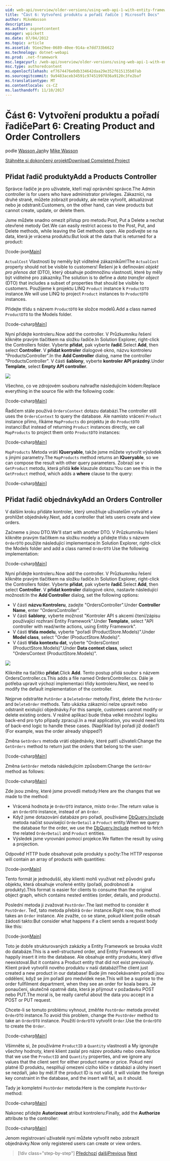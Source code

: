 ```yaml
---
uid: web-api/overview/older-versions/using-web-api-1-with-entity-framework-5/using-web-api-with-entity-framework-part-6
title: "Část 6: Vytvoření produktu a pořadí řadiče | Microsoft Docs"
author: MikeWasson
description: 
ms.author: aspnetcontent
manager: wpickett
ms.date: 07/04/2012
ms.topic: article
ms.assetid: 91ee29ee-0689-40ee-914a-e7dd733b6622
ms.technology: dotnet-webapi
ms.prod: .net-framework
msc.legacyurl: /web-api/overview/older-versions/using-web-api-1-with-entity-framework-5/using-web-api-with-entity-framework-part-6
msc.type: authoredcontent
ms.openlocfilehash: ef7674476e0db334642daa29e352f615135b07ab
ms.sourcegitcommit: 9a9483aceb34591c97451997036a9120c3fe2baf
ms.translationtype: MT
ms.contentlocale: cs-CZ
ms.lasthandoff: 11/10/2017
---
```

<a name="part-6-creating-product-and-order-controllers"></a><span data-ttu-id="5e253-102">Část 6: Vytvoření produktu a pořadí řadiče</span><span class="sxs-lookup"><span data-stu-id="5e253-102">Part 6: Creating Product and Order Controllers</span></span>
====================
<span data-ttu-id="5e253-103">podle [Wasson Jan](https://github.com/MikeWasson)</span><span class="sxs-lookup"><span data-stu-id="5e253-103">by [Mike Wasson](https://github.com/MikeWasson)</span></span>

[<span data-ttu-id="5e253-104">Stáhněte si dokončený projekt</span><span class="sxs-lookup"><span data-stu-id="5e253-104">Download Completed Project</span></span>](http://code.msdn.microsoft.com/ASP-NET-Web-API-with-afa30545)

## <a name="add-a-products-controller"></a><span data-ttu-id="5e253-105">Přidat řadič produkty</span><span class="sxs-lookup"><span data-stu-id="5e253-105">Add a Products Controller</span></span>

<span data-ttu-id="5e253-106">Správce řadiče je pro uživatele, kteří mají oprávnění správce.</span><span class="sxs-lookup"><span data-stu-id="5e253-106">The Admin controller is for users who have administrator privileges.</span></span> <span data-ttu-id="5e253-107">Zákazníci, na druhé straně, můžete zobrazit produkty, ale nelze vytvořit, aktualizovat nebo je odstranit.</span><span class="sxs-lookup"><span data-stu-id="5e253-107">Customers, on the other hand, can view products but cannot create, update, or delete them.</span></span>

<span data-ttu-id="5e253-108">Jsme můžete snadno omezit přístup pro metodu Post, Put a Delete a nechat otevřené metody Get.</span><span class="sxs-lookup"><span data-stu-id="5e253-108">We can easily restrict access to the Post, Put, and Delete methods, while leaving the Get methods open.</span></span> <span data-ttu-id="5e253-109">Ale podívejte se na data, která je vrácena produktu:</span><span class="sxs-lookup"><span data-stu-id="5e253-109">But look at the data that is returned for a product:</span></span>

[!code-json[Main](using-web-api-with-entity-framework-part-6/samples/sample1.json?highlight=1)]

<span data-ttu-id="5e253-110">`ActualCost` Vlastnosti by neměly být viditelné zákazníkům!</span><span class="sxs-lookup"><span data-stu-id="5e253-110">The `ActualCost` property should not be visible to customers!</span></span> <span data-ttu-id="5e253-111">Řešení je k definování *objekt pro přenos dat* (DTO), který obsahuje podmnožinu vlastností, které by měly být viditelné pro zákazníky.</span><span class="sxs-lookup"><span data-stu-id="5e253-111">The solution is to define a *data transfer object* (DTO) that includes a subset of properties that should be visible to customers.</span></span> <span data-ttu-id="5e253-112">Použijeme k projektu LINQ `Product` instance k `ProductDTO` instance.</span><span class="sxs-lookup"><span data-stu-id="5e253-112">We will use LINQ to project `Product` instances to `ProductDTO` instances.</span></span>

<span data-ttu-id="5e253-113">Přidejte třídu s názvem `ProductDTO` ke složce modelů.</span><span class="sxs-lookup"><span data-stu-id="5e253-113">Add a class named `ProductDTO` to the Models folder.</span></span>

[!code-csharp[Main](using-web-api-with-entity-framework-part-6/samples/sample2.cs)]

<span data-ttu-id="5e253-114">Nyní přidejte kontroleru.</span><span class="sxs-lookup"><span data-stu-id="5e253-114">Now add the controller.</span></span> <span data-ttu-id="5e253-115">V Průzkumníku řešení klikněte pravým tlačítkem na složku řadiče.</span><span class="sxs-lookup"><span data-stu-id="5e253-115">In Solution Explorer, right-click the Controllers folder.</span></span> <span data-ttu-id="5e253-116">Vyberte **přidat**, pak vyberte **řadič**.</span><span class="sxs-lookup"><span data-stu-id="5e253-116">Select **Add**, then select **Controller**.</span></span> <span data-ttu-id="5e253-117">V **přidat kontroler** dialogové okno, názvu kontroleru &quot;ProductsController&quot;.</span><span class="sxs-lookup"><span data-stu-id="5e253-117">In the **Add Controller** dialog, name the controller &quot;ProductsController&quot;.</span></span> <span data-ttu-id="5e253-118">V části **šablony**, vyberte **kontroler API prázdný**.</span><span class="sxs-lookup"><span data-stu-id="5e253-118">Under **Template**, select **Empty API controller**.</span></span>

![](using-web-api-with-entity-framework-part-6/_static/image1.png)

<span data-ttu-id="5e253-119">Všechno, co ve zdrojovém souboru nahraďte následujícím kódem:</span><span class="sxs-lookup"><span data-stu-id="5e253-119">Replace everything in the source file with the following code:</span></span>

[!code-csharp[Main](using-web-api-with-entity-framework-part-6/samples/sample3.cs)]

<span data-ttu-id="5e253-120">Řadičem stále používá `OrdersContext` dotazu databázi.</span><span class="sxs-lookup"><span data-stu-id="5e253-120">The controller still uses the `OrdersContext` to query the database.</span></span> <span data-ttu-id="5e253-121">Ale namísto vrácení `Product` instance přímo, říkáme `MapProducts` do projektu je do `ProductDTO` instancí:</span><span class="sxs-lookup"><span data-stu-id="5e253-121">But instead of returning `Product` instances directly, we call `MapProducts` to project them onto `ProductDTO` instances:</span></span>

[!code-csharp[Main](using-web-api-with-entity-framework-part-6/samples/sample4.cs?highlight=1)]

<span data-ttu-id="5e253-122">`MapProducts` Metoda vrátí **IQueryable**, takže jsme můžete vytvořit výsledek s jinými parametry.</span><span class="sxs-lookup"><span data-stu-id="5e253-122">The `MapProducts` method returns an **IQueryable**, so we can compose the result with other query parameters.</span></span> <span data-ttu-id="5e253-123">Zobrazí se v `GetProduct` metodu, která přidá **kde** klauzule dotazu:</span><span class="sxs-lookup"><span data-stu-id="5e253-123">You can see this in the `GetProduct` method, which adds a **where** clause to the query:</span></span>

[!code-csharp[Main](using-web-api-with-entity-framework-part-6/samples/sample5.cs?highlight=2)]

## <a name="add-an-orders-controller"></a><span data-ttu-id="5e253-124">Přidat řadič objednávky</span><span class="sxs-lookup"><span data-stu-id="5e253-124">Add an Orders Controller</span></span>

<span data-ttu-id="5e253-125">V dalším kroku přidáte kontroler, který umožňuje uživatelům vytvářet a prohlížet objednávky.</span><span class="sxs-lookup"><span data-stu-id="5e253-125">Next, add a controller that lets users create and view orders.</span></span>

<span data-ttu-id="5e253-126">Začneme s jinou DTO.</span><span class="sxs-lookup"><span data-stu-id="5e253-126">We'll start with another DTO.</span></span> <span data-ttu-id="5e253-127">V Průzkumníku řešení klikněte pravým tlačítkem na složku modely a přidejte třídu s názvem `OrderDTO` použijte následující implementace:</span><span class="sxs-lookup"><span data-stu-id="5e253-127">In Solution Explorer, right-click the Models folder and add a class named `OrderDTO` Use the following implementation:</span></span>

[!code-csharp[Main](using-web-api-with-entity-framework-part-6/samples/sample6.cs)]

<span data-ttu-id="5e253-128">Nyní přidejte kontroleru.</span><span class="sxs-lookup"><span data-stu-id="5e253-128">Now add the controller.</span></span> <span data-ttu-id="5e253-129">V Průzkumníku řešení klikněte pravým tlačítkem na složku řadiče.</span><span class="sxs-lookup"><span data-stu-id="5e253-129">In Solution Explorer, right-click the Controllers folder.</span></span> <span data-ttu-id="5e253-130">Vyberte **přidat**, pak vyberte **řadič**.</span><span class="sxs-lookup"><span data-stu-id="5e253-130">Select **Add**, then select **Controller**.</span></span> <span data-ttu-id="5e253-131">V **přidat kontroler** dialogové okno, nastavte následující možnosti:</span><span class="sxs-lookup"><span data-stu-id="5e253-131">In the **Add Controller** dialog, set the following options:</span></span>

- <span data-ttu-id="5e253-132">V části **názvu Kontroleru**, zadejte "OrdersController".</span><span class="sxs-lookup"><span data-stu-id="5e253-132">Under **Controller Name**, enter "OrdersController".</span></span>
- <span data-ttu-id="5e253-133">V části **šablony**, vyberte možnost "Kontroler API s akcemi čtení/zápisu používající rozhraní Entity Framework".</span><span class="sxs-lookup"><span data-stu-id="5e253-133">Under **Template**, select "API controller with read/write actions, using Entity Framework".</span></span>
- <span data-ttu-id="5e253-134">V části **třída modelu**, vyberte &quot;pořadí (ProductStore.Models)&quot;.</span><span class="sxs-lookup"><span data-stu-id="5e253-134">Under **Model class**, select &quot;Order (ProductStore.Models)&quot;.</span></span>
- <span data-ttu-id="5e253-135">V části **třída kontextu dat**, vyberte &quot;OrdersContext (ProductStore.Models)&quot;.</span><span class="sxs-lookup"><span data-stu-id="5e253-135">Under **Data context class**, select &quot;OrdersContext (ProductStore.Models)&quot;.</span></span>

![](using-web-api-with-entity-framework-part-6/_static/image2.png)

<span data-ttu-id="5e253-136">Klikněte na tlačítko **přidat**.</span><span class="sxs-lookup"><span data-stu-id="5e253-136">Click **Add**.</span></span> <span data-ttu-id="5e253-137">Tento postup přidá soubor s názvem OrdersController.cs.</span><span class="sxs-lookup"><span data-stu-id="5e253-137">This adds a file named OrdersController.cs.</span></span> <span data-ttu-id="5e253-138">Dále je potřeba upravit výchozí implementaci třídy kontroleru.</span><span class="sxs-lookup"><span data-stu-id="5e253-138">Next, we need to modify the default implementation of the controller.</span></span>

<span data-ttu-id="5e253-139">Nejprve odstraňte `PutOrder` a `DeleteOrder` metody.</span><span class="sxs-lookup"><span data-stu-id="5e253-139">First, delete the `PutOrder` and `DeleteOrder` methods.</span></span> <span data-ttu-id="5e253-140">Tato ukázka zákazníci nelze upravit nebo odstranit existující objednávky.</span><span class="sxs-lookup"><span data-stu-id="5e253-140">For this sample, customers cannot modify or delete existing orders.</span></span> <span data-ttu-id="5e253-141">V reálné aplikaci bude třeba velké množství logiku back-end pro tyto případy zpracují.</span><span class="sxs-lookup"><span data-stu-id="5e253-141">In a real application, you would need lots of back-end logic to handle these cases.</span></span> <span data-ttu-id="5e253-142">(Například byl pořadí již dodán?)</span><span class="sxs-lookup"><span data-stu-id="5e253-142">(For example, was the order already shipped?)</span></span>

<span data-ttu-id="5e253-143">Změna `GetOrders` metoda vrátí objednávky, které patří uživateli:</span><span class="sxs-lookup"><span data-stu-id="5e253-143">Change the `GetOrders` method to return just the orders that belong to the user:</span></span>

[!code-csharp[Main](using-web-api-with-entity-framework-part-6/samples/sample7.cs)]

<span data-ttu-id="5e253-144">Změna `GetOrder` metoda následujícím způsobem:</span><span class="sxs-lookup"><span data-stu-id="5e253-144">Change the `GetOrder` method as follows:</span></span>

[!code-csharp[Main](using-web-api-with-entity-framework-part-6/samples/sample8.cs)]

<span data-ttu-id="5e253-145">Zde jsou změny, které jsme provedli metody:</span><span class="sxs-lookup"><span data-stu-id="5e253-145">Here are the changes that we made to the method:</span></span>

- <span data-ttu-id="5e253-146">Vrácená hodnota je `OrderDTO` instance, místo `Order`.</span><span class="sxs-lookup"><span data-stu-id="5e253-146">The return value is an `OrderDTO` instance, instead of an `Order`.</span></span>
- <span data-ttu-id="5e253-147">Když jsme dotazování databáze pro pořadí, používáme [DbQuery.Include](https://msdn.microsoft.com/en-us/library/gg696395) metoda načíst související `OrderDetail` a `Product` entity.</span><span class="sxs-lookup"><span data-stu-id="5e253-147">When we query the database for the order, we use the [DbQuery.Include](https://msdn.microsoft.com/en-us/library/gg696395) method to fetch the related `OrderDetail` and `Product` entities.</span></span>
- <span data-ttu-id="5e253-148">Výsledek jsme vyrovnání pomocí projekce.</span><span class="sxs-lookup"><span data-stu-id="5e253-148">We flatten the result by using a projection.</span></span>

<span data-ttu-id="5e253-149">Odpověď HTTP bude obsahovat pole produkty s počty:</span><span class="sxs-lookup"><span data-stu-id="5e253-149">The HTTP response will contain an array of products with quantities:</span></span>

[!code-json[Main](using-web-api-with-entity-framework-part-6/samples/sample9.json)]

<span data-ttu-id="5e253-150">Tento formát je jednodušší, aby klienti mohli využívat než původní grafu objektu, která obsahuje vnořené entity (pořadí, podrobnosti a produkty).</span><span class="sxs-lookup"><span data-stu-id="5e253-150">This format is easier for clients to consume than the original object graph, which contains nested entities (order, details, and products).</span></span>

<span data-ttu-id="5e253-151">Poslední metoda ji zvažovat `PostOrder`.</span><span class="sxs-lookup"><span data-stu-id="5e253-151">The last method to consider it `PostOrder`.</span></span> <span data-ttu-id="5e253-152">Teď, tato metoda přebírá `Order` instance.</span><span class="sxs-lookup"><span data-stu-id="5e253-152">Right now, this method takes an `Order` instance.</span></span> <span data-ttu-id="5e253-153">Ale zvažte, co se stane, pokud klient pošle obsah žádosti takto:</span><span class="sxs-lookup"><span data-stu-id="5e253-153">But consider what happens if a client sends a request body like this:</span></span>

[!code-json[Main](using-web-api-with-entity-framework-part-6/samples/sample10.json)]

<span data-ttu-id="5e253-154">Toto je dobře strukturovaných zakázky a Entity Framework se brouka vložit do databáze.</span><span class="sxs-lookup"><span data-stu-id="5e253-154">This is a well-structured order, and Entity Framework will happily insert it into the database.</span></span> <span data-ttu-id="5e253-155">Ale obsahuje entity produktu, který dříve neexistoval.</span><span class="sxs-lookup"><span data-stu-id="5e253-155">But it contains a Product entity that did not exist previously.</span></span> <span data-ttu-id="5e253-156">Klient právě vytvořili nového produktu v naší databázi!</span><span class="sxs-lookup"><span data-stu-id="5e253-156">The client just created a new product in our database!</span></span> <span data-ttu-id="5e253-157">Bude jím neočekávaném pořadí jsou oddělení, když se jim pořadí pro medvídek nese.</span><span class="sxs-lookup"><span data-stu-id="5e253-157">This will be a suprise to the order fullfilment department, when they see an order for koala bears.</span></span> <span data-ttu-id="5e253-158">Je ponaučení, skutečně opatrně data, která je přijmout v požadavku POST nebo PUT.</span><span class="sxs-lookup"><span data-stu-id="5e253-158">The moral is, be really careful about the data you accept in a POST or PUT request.</span></span>

<span data-ttu-id="5e253-159">Chcete-li se tomuto problému vyhnout, změňte `PostOrder` metoda provést `OrderDTO` instance.</span><span class="sxs-lookup"><span data-stu-id="5e253-159">To avoid this problem, change the `PostOrder` method to take an `OrderDTO` instance.</span></span> <span data-ttu-id="5e253-160">Použití `OrderDTO` vytvořit `Order`.</span><span class="sxs-lookup"><span data-stu-id="5e253-160">Use the `OrderDTO` to create the `Order`.</span></span>

[!code-csharp[Main](using-web-api-with-entity-framework-part-6/samples/sample11.cs)]

<span data-ttu-id="5e253-161">Všimněte si, že používáme `ProductID` a `Quantity` vlastnosti a My ignorujte všechny hodnoty, které klient zaslal pro název produktu nebo cena.</span><span class="sxs-lookup"><span data-stu-id="5e253-161">Notice that we use the `ProductID` and `Quantity` properties, and we ignore any values that the client sent for either product name or price.</span></span> <span data-ttu-id="5e253-162">Pokud není platné ID produktu, nesplňují omezení cizího klíče v databázi a úlohy insert se nezdaří, jako by měl.</span><span class="sxs-lookup"><span data-stu-id="5e253-162">If the product ID is not valid, it will violate the foreign key constraint in the database, and the insert will fail, as it should.</span></span>

<span data-ttu-id="5e253-163">Tady je kompletní `PostOrder` metoda:</span><span class="sxs-lookup"><span data-stu-id="5e253-163">Here is the complete `PostOrder` method:</span></span>

[!code-csharp[Main](using-web-api-with-entity-framework-part-6/samples/sample12.cs)]

<span data-ttu-id="5e253-164">Nakonec přidejte **Autorizovat** atribut kontroleru:</span><span class="sxs-lookup"><span data-stu-id="5e253-164">Finally, add the **Authorize** attribute to the controller:</span></span>

[!code-csharp[Main](using-web-api-with-entity-framework-part-6/samples/sample13.cs)]

<span data-ttu-id="5e253-165">Jenom registrovaní uživatelé nyní můžete vytvořit nebo zobrazit objednávky.</span><span class="sxs-lookup"><span data-stu-id="5e253-165">Now only registered users can create or view orders.</span></span>

>[!div class="step-by-step"]
<span data-ttu-id="5e253-166">[Předchozí](using-web-api-with-entity-framework-part-5.md)
[další](using-web-api-with-entity-framework-part-7.md)</span><span class="sxs-lookup"><span data-stu-id="5e253-166">[Previous](using-web-api-with-entity-framework-part-5.md)
[Next](using-web-api-with-entity-framework-part-7.md)</span></span>
